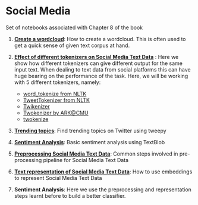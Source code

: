 
# Social Media

Set of notebooks associated with Chapter 8 of the book

1. **[Create a wordcloud](https://github.com/practical-nlp/practical-nlp/blob/master/Ch8/01_WordCloud.ipynb)**: How to create a wordcloud. This is often used to get a quick sense of given text corpus at hand.

2. **[Effect of different tokenizers on Social Media Text Data](https://github.com/practical-nlp/practical-nlp/blob/master/Ch8/02_DifferentTokenizers.ipynb)** : Here we show how different tokenizers can give different output for the same input text. When dealing to text data from social platforms this can have huge bearing on the performance of the task.  Here, we will be working with 5 different tokenizers, namely:

    * [word_tokenize from NLTK](https://www.nltk.org/api/nltk.tokenize.html)
    * [TweetTokenizer from NLTK](https://www.nltk.org/api/nltk.tokenize.html)
    * [Twikenizer](https://pypi.org/project/twikenizer/)
    * [Twokenizer by ARK@CMU](http://www.cs.cmu.edu/~ark/TweetNLP/)
    * [twokenize](https://github.com/leondz/twokenize)
    

3. **[Trending topics](https://github.com/practical-nlp/practical-nlp/blob/master/Ch8/03_TrendingTopics.ipynb)**: Find trending topics on Twitter using tweepy

4. **[Sentiment Analysis](https://github.com/practical-nlp/practical-nlp/blob/master/Ch8/04_Sentiment_Analysis_Textblob.ipynb)**: Basic sentiment analysis using TextBlob 

5. **[Preprocessing Social Media Text Data](https://github.com/practical-nlp/practical-nlp/blob/master/Ch8/05_smtd_preprocessing.py)**: Common steps involved in pre-processing pipeline for Social Media Text Data

6. **[Text representation of Social Media Text Data](https://github.com/practical-nlp/practical-nlp/blob/master/Ch8/06_SMTD_embeddings.ipynb)**: How to use embeddings to represent Social Media Text Data

7. **Sentiment Analysis**:  Here we use the preprocessing and representation steps learnt before to build a better classifier. 

